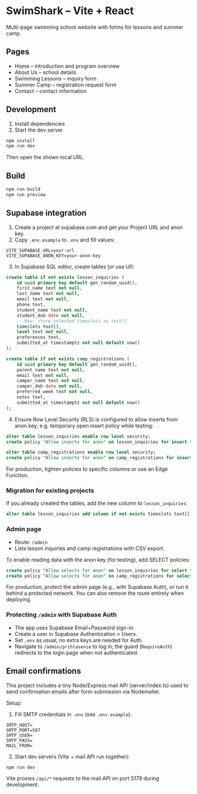# SwimShark – Vite + React

Multi-page swimming school website with forms for lessons and summer camp.

## Pages
- Home – introduction and program overview
- About Us – school details
- Swimming Lessons – inquiry form
- Summer Camp – registration request form
- Contact – contact information

## Development
1. Install dependencies
2. Start the dev server

```powershell
npm install
npm run dev
```

Then open the shown local URL.

## Build
```powershell
npm run build
npm run preview
```

## Supabase integration
1. Create a project at supabase.com and get your Project URL and anon key.
2. Copy `.env.example` to `.env` and fill values:

```
VITE_SUPABASE_URL=your-url
VITE_SUPABASE_ANON_KEY=your-anon-key
```

3. In Supabase SQL editor, create tables (or use UI):

```sql
create table if not exists lesson_inquiries (
	id uuid primary key default gen_random_uuid(),
	first_name text not null,
	last_name text not null,
	email text not null,
	phone text,
	student_name text not null,
	student_dob date not null,
	-- New: store selected timeslots as text[]
	timeslots text[],
	level text not null,
	preferences text,
	submitted_at timestamptz not null default now()
);

create table if not exists camp_registrations (
	id uuid primary key default gen_random_uuid(),
	parent_name text not null,
	email text not null,
	camper_name text not null,
	camper_dob date not null,
	preferred_week text not null,
	notes text,
	submitted_at timestamptz not null default now()
);
```

4. Ensure Row Level Security (RLS) is configured to allow inserts from anon key, e.g. temporary open insert policy while testing:

```sql
alter table lesson_inquiries enable row level security;
create policy "Allow inserts for anon" on lesson_inquiries for insert to anon using (true) with check (true);

alter table camp_registrations enable row level security;
create policy "Allow inserts for anon" on camp_registrations for insert to anon using (true) with check (true);
```

For production, tighten policies to specific columns or use an Edge Function.

### Migration for existing projects
If you already created the tables, add the new column to `lesson_inquiries`:

```sql
alter table lesson_inquiries add column if not exists timeslots text[];
```

### Admin page
- Route: `/admin`
- Lists lesson inquiries and camp registrations with CSV export.

To enable reading data with the anon key (for testing), add SELECT policies:

```sql
create policy "Allow selects for anon" on lesson_inquiries for select to anon using (true);
create policy "Allow selects for anon" on camp_registrations for select to anon using (true);
```

For production, protect the admin page (e.g., with Supabase Auth), or run it behind a protected network. You can also remove the route entirely when deploying.

### Protecting `/admin` with Supabase Auth
- The app uses Supabase Email+Password sign-in.
- Create a user in Supabase Authentication > Users.
- Set `.env` as usual; no extra keys are needed for Auth.
- Navigate to `/admin/prihlasenie` to log in; the guard (`RequireAuth`) redirects to the login page when not authenticated.

## Email confirmations
This project includes a tiny Node/Express mail API (server/index.ts) used to send confirmation emails after form submission via Nodemailer.

Setup:
1. Fill SMTP credentials in `.env` (see `.env.example`):

```
SMTP_HOST=
SMTP_PORT=587
SMTP_USER=
SMTP_PASS=
MAIL_FROM=
```

2. Start dev servers (Vite + mail API run together):

```powershell
npm run dev
```

Vite proxies `/api/*` requests to the mail API on port 5179 during development.
